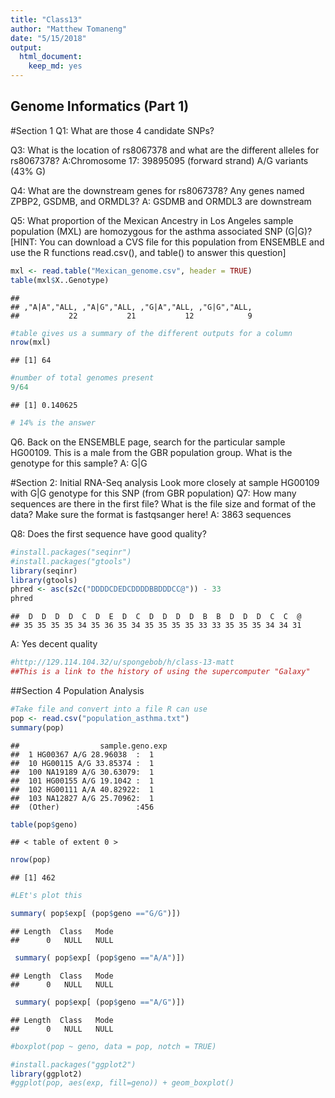 ```yaml
---
title: "Class13"
author: "Matthew Tomaneng"
date: "5/15/2018"
output: 
  html_document: 
    keep_md: yes
---
```




## Genome Informatics (Part 1)
#Section 1
Q1: What are those 4 candidate SNPs? 

Q3: What is the location of rs8067378 and what are the different alleles for rs8067378? 
A:Chromosome 17: 39895095 (forward strand) A/G variants (43% G) 

Q4: What are the downstream genes for rs8067378? Any genes named ZPBP2,
GSDMB, and ORMDL3? 
A: GSDMB and ORMDL3 are downstream

Q5: What proportion of the Mexican Ancestry in Los Angeles sample population (MXL)
are homozygous for the asthma associated SNP (G|G)?
[HINT: You can download a CVS file for this population from ENSEMBLE and use the R
functions read.csv(), and table() to answer this question] 

```r
mxl <- read.table("Mexican_genome.csv", header = TRUE)
table(mxl$X..Genotype)
```

```
## 
## ,"A|A","ALL, ,"A|G","ALL, ,"G|A","ALL, ,"G|G","ALL, 
##           22           21           12            9
```

```r
#table gives us a summary of the different outputs for a column
nrow(mxl)
```

```
## [1] 64
```

```r
#number of total genomes present
9/64
```

```
## [1] 0.140625
```

```r
# 14% is the answer
```

Q6. Back on the ENSEMBLE page, search for the particular sample HG00109. This is a
male from the GBR population group. What is the genotype for this sample?
A: G|G 


#Section 2: Initial RNA-Seq analysis 
Look more closely at sample HG00109 with G|G genotype for this SNP (from GBR population)
Q7: How many sequences are there in the first file?
What is the file size and format of the data? Make sure
the format is fastqsanger here!
A: 3863 sequences

Q8:  Does the first sequence have good quality? 

```r
#install.packages("seqinr")
#install.packages("gtools")
library(seqinr)
library(gtools)
phred <- asc(s2c("DDDDCDEDCDDDDBBDDDCC@")) - 33
phred
```

```
##  D  D  D  D  C  D  E  D  C  D  D  D  D  B  B  D  D  D  C  C  @ 
## 35 35 35 35 34 35 36 35 34 35 35 35 35 33 33 35 35 35 34 34 31
```
A: Yes decent quality


```r
#http://129.114.104.32/u/spongebob/h/class-13-matt
##This is a link to the history of using the supercomputer "Galaxy"
```


##Section 4 Population Analysis

```r
#Take file and convert into a file R can use
pop <- read.csv("population_asthma.txt")
summary(pop)
```

```
##                  sample.geno.exp
##  1 HG00367 A/G 28.96038  :  1   
##  10 HG00115 A/G 33.85374 :  1   
##  100 NA19189 A/G 30.63079:  1   
##  101 HG00155 A/G 19.1042 :  1   
##  102 HG00111 A/A 40.82922:  1   
##  103 NA12827 A/G 25.70962:  1   
##  (Other)                 :456
```


```r
table(pop$geno)
```

```
## < table of extent 0 >
```

```r
nrow(pop)
```

```
## [1] 462
```

```r
#LEt's plot this
```


```r
summary( pop$exp[ (pop$geno =="G/G")])
```

```
## Length  Class   Mode 
##      0   NULL   NULL
```

```r
 summary( pop$exp[ (pop$geno =="A/A")])
```

```
## Length  Class   Mode 
##      0   NULL   NULL
```

```r
 summary( pop$exp[ (pop$geno =="A/G")])
```

```
## Length  Class   Mode 
##      0   NULL   NULL
```



```r
#boxplot(pop ~ geno, data = pop, notch = TRUE)
```



```r
#install.packages("ggplot2")
library(ggplot2)
#ggplot(pop, aes(exp, fill=geno)) + geom_boxplot()
```










